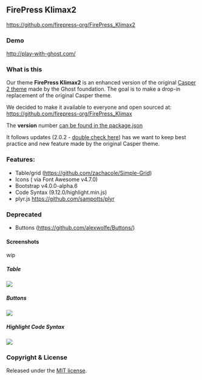 ## FirePress Klimax2

https://github.com/firepress-org/FirePress_Klimax2

### Demo

http://play-with-ghost.com/

### What is this

Our theme **FirePress Klimax2** is an enhanced version of the original [Casper 2 theme](https://github.com/TryGhost/Casper/tree/2.0.2) made by the Ghost foundation. The goal is to make a drop-in replacement of the original Casper theme. 

We decided to make it available to everyone and open sourced at: https://github.com/firepress-org/FirePress_Klimax

The **version** number [can be found in the package.json](https://github.com/firepress-org/FirePress_Klimax/blob/master/package.json#L5)

It follows updates (2.0.2 - [double check here](https://github.com/TryGhost/Casper/blob/master/package.json#L5)) has we want to keep best practice and new feature made by the original Casper theme.

### Features: 

- Table/grid (https://github.com/zachacole/Simple-Grid)
- Icons ( via Font Awesome v4.7.0)
- Bootstrap v4.0.0-alpha.6
- Code Syntax (9.12.0/highlight.min.js)
- plyr.js https://github.com/sampotts/plyr

### Deprecated

- Buttons (https://github.com/alexwolfe/Buttons/)

#### Screenshots

wip

##### Table
![](https://raw.githubusercontent.com/firepress-org/theme-assets/master/common-tools/screenshots/table-grid.png)

##### Buttons
![](https://raw.githubusercontent.com/firepress-org/theme-assets/master/common-tools/screenshots/buttons.png)

##### Highlight Code Syntax
![](https://raw.githubusercontent.com/firepress-org/theme-assets/master/common-tools/screenshots/highlight-syntax.png)

### Copyright & License

Released under the [MIT license](LICENSE).